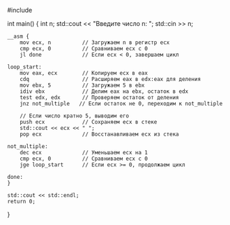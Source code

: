 #include <iostream>

int main() {
    int n;
    std::cout << "Введите число n: ";
    std::cin >> n;

    __asm {
        mov ecx, n          // Загружаем n в регистр ecx
        cmp ecx, 0          // Сравниваем ecx с 0
        jl done             // Если ecx < 0, завершаем цикл

    loop_start:
        mov eax, ecx        // Копируем ecx в eax
        cdq                 // Расширяем eax в edx:eax для деления
        mov ebx, 5          // Загружаем 5 в ebx
        idiv ebx            // Делим eax на ebx, остаток в edx
        test edx, edx       // Проверяем остаток от деления
        jnz not_multiple   // Если остаток не 0, переходим к not_multiple

        // Если число кратно 5, выводим его
        push ecx            // Сохраняем ecx в стеке
        std::cout << ecx << " ";
        pop ecx             // Восстанавливаем ecx из стека

    not_multiple:
        dec ecx             // Уменьшаем ecx на 1
        cmp ecx, 0          // Сравниваем ecx с 0
        jge loop_start      // Если ecx >= 0, продолжаем цикл

    done:
    }

    std::cout << std::endl;
    return 0;
}
